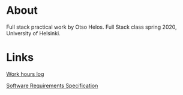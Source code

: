 # About

Full stack practical work by Otso Helos. Full Stack class spring 2020, University of Helsinki.

# Links

[Work hours log](https://github.com/otsohelos/fullstack-spaceapp/blob/master/documentation/WorkHoursLog.md)

[Software Requirements Specification](https://github.com/otsohelos/fullstack-spaceapp/blob/master/documentation/Software%20Requirement%20Specifications.md)